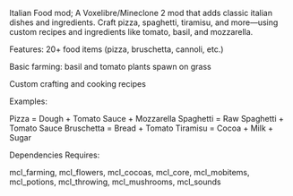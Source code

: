 Italian Food mod;
A Voxelibre/Mineclone 2 mod that adds classic italian dishes and ingredients.
Craft pizza, spaghetti, tiramisu, and more—using custom recipes and ingredients like tomato, basil, and mozzarella.

Features:
20+ food items (pizza, bruschetta, cannoli, etc.)

Basic farming: basil and tomato plants spawn on grass

Custom crafting and cooking recipes

Examples:

Pizza = Dough + Tomato Sauce + Mozzarella
Spaghetti = Raw Spaghetti + Tomato Sauce
Bruschetta = Bread + Tomato
Tiramisu = Cocoa + Milk + Sugar

Dependencies
Requires:

mcl_farming, mcl_flowers, mcl_cocoas, mcl_core, mcl_mobitems, mcl_potions, mcl_throwing, mcl_mushrooms, mcl_sounds